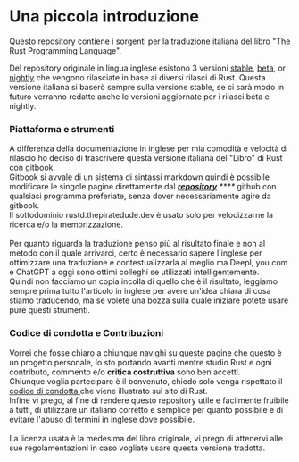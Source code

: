 # Una piccola introduzione

Questo repository contiene i sorgenti per la traduzione italiana del libro "The Rust Programming Language".

Del repository originale in lingua inglese esistono 3 versioni [stable](https://doc.rust-lang.org/stable/book/), [beta](https://doc.rust-lang.org/beta/book/), or [nightly](https://doc.rust-lang.org/nightly/book/) che vengono rilasciate in base ai diversi rilasci di Rust. Questa versione italiana si baserò sempre sulla versione stable, se ci sarà modo in futuro verranno redatte anche le versioni aggiornate per i rilasci beta e nightly.

### Piattaforma e strumenti

A differenza della documentazione in inglese per mia comodità e velocità di rilascio ho deciso di trascrivere questa versione italiana del "Libro" di  Rust con gitbook.\
Gitbook si avvale di un sistema di sintassi markdown quindi è possibile modificare le singole pagine direttamente dal [_**repository**_](https://github.com/thepiratedude/rust-il-libro) _****_ github con qualsiasi programma preferiate, senza dover necessariamente agire da gitbook.\
Il sottodominio rustd.thepiratedude.dev è usato solo per velocizzarne la ricerca e/o la memorizzazione. \
\
Per quanto riguarda la traduzione penso più al risultato finale e non al metodo con il quale arrivarci, certo è necessario sapere l'inglese per ottimizzare una traduzione e contestualizzarla al meglio ma Deepl, you.com e ChatGPT a oggi sono ottimi colleghi se utilizzati intelligentemente.\
Quindi non facciamo un copia incolla di quello che è il risultato, leggiamo sempre prima tutto l'articolo in inglese per avere un'idea chiara di cosa stiamo traducendo, ma se volete una bozza sulla quale iniziare potete usare pure questi strumenti.

### Codice di condotta e Contribuzioni

Vorrei che fosse chiaro a chiunque navighi su queste pagine che questo è un progetto personale, lo sto portando avanti mentre studio Rust e ogni contributo, commento e/o **critica costruttiva** sono ben accetti.\
Chiunque voglia partecipare è il benvenuto, chiedo solo venga rispettato il [codice di condotta ](https://www.rust-lang.org/it/policies/code-of-conduct)che viene illustrato sul sito di Rust.\
Infine vi prego, al fine di rendere questo repository utile e facilmente fruibile a tutti, di utilizzare un italiano corretto e semplice per quanto possibile e di evitare l'abuso di termini in inglese dove possibile.\
\
La licenza usata è la medesima del libro originale, vi prego di attenervi alle sue regolamentazioni in caso vogliate usare questa versione tradotta.
